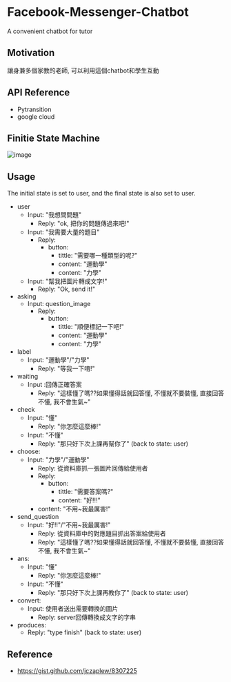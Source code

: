 # Facebook-Messenger-Chatbot
A convenient chatbot for tutor

## Motivation
讓身兼多個家教的老師, 可以利用這個chatbot和學生互動

## API Reference
* Pytransition
* google cloud

## Finitie State Machine
![image](https://github.com/chun2925084/facebook-messenger-bot/blob/master/fsm.png)

## Usage
The initial state is set to user, and the final state is also set to user.

* user
  * Input: "我想問問題"
    * Reply: "ok, 把你的問題傳過來吧!"
  * Input: "我需要大量的題目"
    * Reply: 
      * button:
        * tittle: "需要哪一種類型的呢?"
        * content: "運動學"
        * content: "力學"
  * Input: "幫我把圖片轉成文字!"
    * Reply: "Ok, send it!"
* asking
  * Input: question_image
    * Reply: 
      * button:
        * tittle: "順便標記一下吧!"
        * content: "運動學"
        * content: "力學"
* label
  * Input: "運動學"/"力學"
    * Reply: "等我一下唷!"
* waiting
  * Input :回傳正確答案
    * Reply: "這樣懂了嗎??如果懂得話就回答懂, 不懂就不要裝懂, 直接回答不懂, 我不會生氣~"
* check
  * Input: "懂"
    * Reply: "你怎麼這麼棒!"
  * Input: "不懂"
    * Reply: "那只好下次上課再幫你了" (back to state: user)
* choose:
  * Input: "力學"/"運動學"
    * Reply: 從資料庫抓一張圖片回傳給使用者
    * Reply: 
      * button:
        * tittle: "需要答案嗎?"
        * content: "好!!!"
    * content: "不用~我最厲害!"
* send_question
  * Input: "好!!"/"不用~我最厲害!"
    * Reply: 從資料庫中的對應題目抓出答案給使用者
    * Reply: "這樣懂了嗎??如果懂得話就回答懂, 不懂就不要裝懂, 直接回答不懂, 我不會生氣~"
* ans: 
  * Input: "懂"
    * Reply: "你怎麼這麼棒!"
  * Input: "不懂"
    * Reply: "那只好下次上課再教你了" (back to state: user)
* convert:
  * Input: 使用者送出需要轉換的圖片
    * Reply: server回傳轉換成文字的字串
* produces:
   * Reply: "type finish" (back to state: user)

## Reference
* https://gist.github.com/jczaplew/8307225

